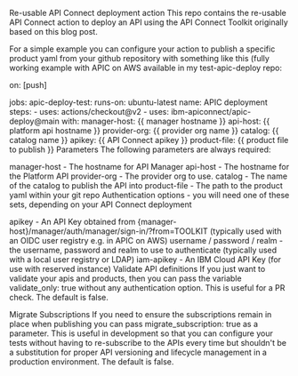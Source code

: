 Re-usable API Connect deployment action
This repo contains the re-usable API Connect action to deploy an API using the API Connect Toolkit originally based on this blog post.

For a simple example you can configure your action to publish a specific product yaml from your github repository with something like this (fully working example with APIC on AWS available in my test-apic-deploy repo:

on: [push]

jobs:
  apic-deploy-test:
    runs-on: ubuntu-latest
    name: APIC deployment
    steps:
    - uses: actions/checkout@v2
    - uses: ibm-apiconnect/apic-deploy@main
      with:
        manager-host: {{ manager hostname }}
        api-host:  {{ platform api hostname }}
        provider-org: {{ provider org name }}
        catalog: {{ catalog name }}
        apikey: {{ API Connect apikey }}
        product-file: {{ product file to publish }}
Parameters
The following parameters are always required:

manager-host - The hostname for API Manager
api-host - The hostname for the Platform API
provider-org - The provider org to use.
catalog - The name of the catalog to publish the API into
product-file - The path to the product yaml within your git repo
Authentication options - you will need one of these sets, depending on your API Connect deployment

apikey - An API Key obtained from {manager-host}/manager/auth/manager/sign-in/?from=TOOLKIT (typically used with an OIDC user registry e.g. in APIC on AWS)
username / password / realm - the username, password and realm to use to authenticate (typically used with a local user registry or LDAP)
iam-apikey - An IBM Cloud API Key (for use with reserved instance)
Validate API definitions
If you just want to validate your apis and products, then you can pass the variable validate_only: true without any authentication option. This is useful for a PR check. The default is false.

Migrate Subscriptions
If you need to ensure the subscriptions remain in place when publishing you can pass migrate_subscription: true as a parameter. This is useful in development so that you can configure your tests without having to re-subscribe to the APIs every time but shouldn't be a substitution for proper API versioning and lifecycle management in a production environment. The default is false.
